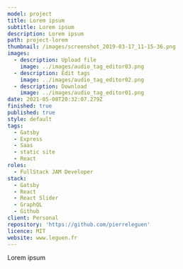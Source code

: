 ```yaml
---
model: project
title: Lorem ipsum
subtitle: Lorem ipsum
description: Lorem ipsum
path: project-lorem
thumbnail: /images/screenshot_2019-03-17_11-15-36.png
images:
  - description: Upload file
    image: ../images/audio_tag_editor03.png
  - description: Edit tags
    image: ../images/audio_tag_editor02.png
  - description: Download
    image: ../images/audio_tag_editor01.png
date: 2021-05-08T20:32:07.279Z
finished: true
published: true
style: default
tags:
  - Gatsby
  - Express
  - Saas
  - static site
  - React
roles:
  - FullStack JAM Developer
stack:
  - Gatsby
  - React
  - React Slider
  - GraphQL
  - Github
client: Personal
repository: 'https://github.com/pierreleguen'
licence: MIT
website: www.leguen.fr
---
```

Lorem ipsum 
